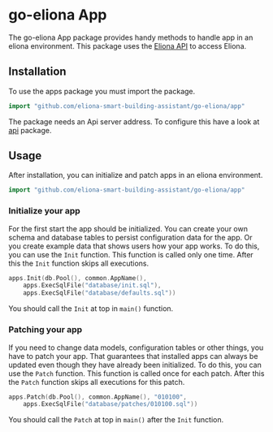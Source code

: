 # go-eliona App
The go-eliona App package provides handy methods to handle app in an eliona environment. This package uses the [Eliona API](https://github.com/eliona-smart-building-assistant/eliona-api) to access Eliona.

## Installation
To use the apps package you must import the package.

```go
import "github.com/eliona-smart-building-assistant/go-eliona/app"
```

The package needs an Api server address. To configure this have a look at [api](../api) package.

## Usage

After installation, you can initialize and patch apps in an eliona environment. 

```go
import "github.com/eliona-smart-building-assistant/go-eliona/app"
```

### Initialize your app

For the first start the app should be initialized. You can create your own schema and database tables to persist configuration data for the app. Or you create example data that shows users how your app works. To do this, you can use the `Init` function. This function is called only one time. After this the `Init` function skips all executions.

```go
apps.Init(db.Pool(), common.AppName(),
    apps.ExecSqlFile("database/init.sql"),
    apps.ExecSqlFile("database/defaults.sql"))
```

You should call the `Init` at top in `main()` function.

### Patching your app

If you need to change data models, configuration tables or other things, you have to patch your app. That guarantees that installed apps can always be updated even though they have already been initialized. To do this, you can use the `Patch` function. This function is called once for each patch. After this the `Patch` function skips all executions for this patch.

```go
apps.Patch(db.Pool(), common.AppName(), "010100",
    apps.ExecSqlFile("database/patches/010100.sql"))
```

You should call the `Patch` at top in `main()` after the `Init` function.